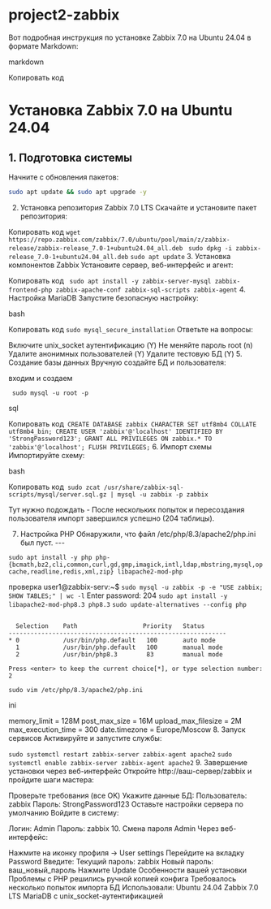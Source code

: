 # project2-zabbix
Вот подробная инструкция по установке Zabbix 7.0 на Ubuntu 24.04 в формате Markdown:

markdown

Копировать код
# Установка Zabbix 7.0 на Ubuntu 24.04

## 1. Подготовка системы
Начните с обновления пакетов:

```bash
sudo apt update && sudo apt upgrade -y
```
2. Установка репозитория Zabbix 7.0 LTS
Скачайте и установите пакет репозитория:


Копировать код ```
wget https://repo.zabbix.com/zabbix/7.0/ubuntu/pool/main/z/zabbix-release/zabbix-release_7.0-1+ubuntu24.04_all.deb ```
``` sudo dpkg -i zabbix-release_7.0-1+ubuntu24.04_all.deb``` 
``` sudo apt update ```
3. Установка компонентов Zabbix
Установите сервер, веб-интерфейс и агент:



Копировать код ```
sudo apt install -y zabbix-server-mysql zabbix-frontend-php zabbix-apache-conf zabbix-sql-scripts zabbix-agent```
4. Настройка MariaDB
Запустите безопасную настройку:

bash

Копировать код
```sudo mysql_secure_installation```
Ответьте на вопросы:

Включите unix_socket аутентификацию (Y)
Не меняйте пароль root (n)
Удалите анонимных пользователей (Y)
Удалите тестовую БД (Y)
5. Создание базы данных
Вручную создайте БД и пользователя:

входим и создаем
```
 sudo mysql -u root -p
```
sql

Копировать код```
CREATE DATABASE zabbix CHARACTER SET utf8mb4 COLLATE utf8mb4_bin;
CREATE USER 'zabbix'@'localhost' IDENTIFIED BY 'StrongPassword123';
GRANT ALL PRIVILEGES ON zabbix.* TO 'zabbix'@'localhost';
FLUSH PRIVILEGES;```
6. Импорт схемы
Импортируйте схему:

bash

Копировать код```
sudo zcat /usr/share/zabbix-sql-scripts/mysql/server.sql.gz | mysql -u zabbix -p zabbix```

Тут нужно подождать - После нескольких попыток и пересоздания пользователя импорт завершился успешно (204 таблицы).

7. Настройка PHP
Обнаружили, что файл /etc/php/8.3/apache2/php.ini был пуст. ---

```sudo apt install -y php php-{bcmath,bz2,cli,common,curl,gd,gmp,imagick,intl,ldap,mbstring,mysql,opcache,readline,redis,xml,zip} libapache2-mod-php```

проверка 
user1@zabbix-serv:~$ ```sudo mysql -u zabbix -p -e "USE zabbix; SHOW TABLES;" | wc -l```
Enter password: 
204
```sudo apt install -y libapache2-mod-php8.3 php8.3```
```sudo update-alternatives --config php```
``` There are 2 choices for the alternative php (providing /usr/bin/php).

  Selection    Path                  Priority   Status
------------------------------------------------------------
* 0            /usr/bin/php.default   100       auto mode
  1            /usr/bin/php.default   100       manual mode
  2            /usr/bin/php8.3        83        manual mode

Press <enter> to keep the current choice[*], or type selection number: 2
```



```sudo vim /etc/php/8.3/apache2/php.ini```

ini


memory_limit = 128M
post_max_size = 16M
upload_max_filesize = 2M
max_execution_time = 300
date.timezone = Europe/Moscow
8. Запуск сервисов
Активируйте и запустите службы:


```sudo systemctl restart zabbix-server zabbix-agent apache2```
```sudo systemctl enable zabbix-server zabbix-agent apache2```
9. Завершение установки через веб-интерфейс
Откройте http://ваш-сервер/zabbix и пройдите шаги мастера:

Проверьте требования (все OK)
Укажите данные БД:
Пользователь: zabbix
Пароль: StrongPassword123
Оставьте настройки сервера по умолчанию
Войдите в систему:

Логин: Admin
Пароль: zabbix
10. Смена пароля Admin
Через веб-интерфейс:

Нажмите на иконку профиля → User settings
Перейдите на вкладку Password
Введите:
Текущий пароль: zabbix
Новый пароль: ваш_новый_пароль
Нажмите Update
Особенности вашей установки
Проблемы с PHP решились ручной копией конфига
Требовалось несколько попыток импорта БД
Использовали:
Ubuntu 24.04
Zabbix 7.0 LTS
MariaDB с unix_socket-аутентификацией
